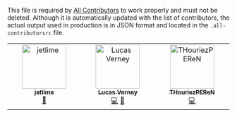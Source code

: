 This file is required by [All Contributors](https://allcontributors.org/) to work properly and must not be deleted. Although it is automatically updated with the list of contributors, the actual output used in production is in JSON format and located in the `.all-contributorsrc` file.

<!-- ALL-CONTRIBUTORS-LIST:START - Do not remove or modify this section -->
<!-- prettier-ignore-start -->
<!-- markdownlint-disable -->
<table>
  <tbody>
    <tr>
      <td align="center" valign="top" width="14.28%"><a href="https://github.com/jetlime"><img src="https://avatars.githubusercontent.com/u/29337128?v=4?s=100" width="100px;" alt="jetlime"/><br /><sub><b>jetlime</b></sub></a><br /><a href="https://github.com/OpenTermsArchive/engine/commits?author=jetlime" title="Documentation">📖</a></td>
      <td align="center" valign="top" width="14.28%"><a href="https://github.com/LVerneyPEReN"><img src="https://avatars.githubusercontent.com/u/58298410?v=4?s=100" width="100px;" alt="Lucas Verney"/><br /><sub><b>Lucas Verney</b></sub></a><br /><a href="https://github.com/OpenTermsArchive/engine/commits?author=LVerneyPEReN" title="Code">💻</a> <a href="#ideas-LVerneyPEReN" title="Ideas, Planning, & Feedback">🤔</a></td>
      <td align="center" valign="top" width="14.28%"><a href="https://github.com/THouriezPEReN"><img src="https://avatars.githubusercontent.com/u/70654947?v=4?s=100" width="100px;" alt="THouriezPEReN"/><br /><sub><b>THouriezPEReN</b></sub></a><br /><a href="https://github.com/OpenTermsArchive/engine/commits?author=THouriezPEReN" title="Code">💻</a></td>
    </tr>
  </tbody>
</table>

<!-- markdownlint-restore -->
<!-- prettier-ignore-end -->

<!-- ALL-CONTRIBUTORS-LIST:END -->
